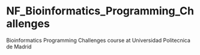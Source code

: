 # NF_Bioinformatics_Programming_Challenges
Bioinformatics Programming Challenges course at Universidad Politecnica de Madrid
